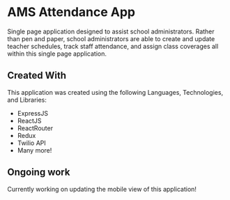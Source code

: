 # AMS Attendance App

Single page application designed to assist school administrators. Rather than pen and paper, school administrators are able to create and update teacher schedules, track staff attendance, and assign class coverages all within this single page application.

## Created With

This application was created using the following Languages, Technologies, and Libraries:

- ExpressJS
- ReactJS
- ReactRouter
- Redux
- Twilio API
- Many more!

## Ongoing work

Currently working on updating the mobile view of this application!
